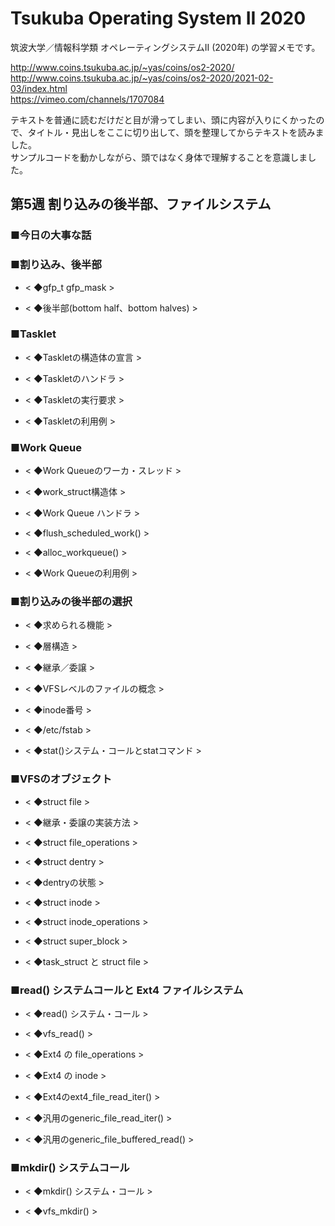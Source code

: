 # Tsukuba Operating System II 2020

筑波大学／情報科学類 オペレーティングシステムII (2020年) の学習メモです。  

http://www.coins.tsukuba.ac.jp/~yas/coins/os2-2020/  
http://www.coins.tsukuba.ac.jp/~yas/coins/os2-2020/2021-02-03/index.html  
https://vimeo.com/channels/1707084  

テキストを普通に読むだけだと目が滑ってしまい、頭に内容が入りにくかったので、タイトル・見出しをここに切り出して、頭を整理してからテキストを読みました。  
サンプルコードを動かしながら、頭ではなく身体で理解することを意識しました。  


## 第5週 割り込みの後半部、ファイルシステム

### ■今日の大事な話


### ■割り込み、後半部

- < ◆gfp_t gfp_mask >  

- < ◆後半部(bottom half、bottom halves) >  


### ■Tasklet

- < ◆Taskletの構造体の宣言 >  

- < ◆Taskletのハンドラ >  

- < ◆Taskletの実行要求 >  

- < ◆Taskletの利用例 >  


### ■Work Queue

- < ◆Work Queueのワーカ・スレッド >  

- < ◆work_struct構造体 >  

- < ◆Work Queue ハンドラ >

- < ◆flush_scheduled_work() >  

- < ◆alloc_workqueue() >  

- < ◆Work Queueの利用例 >  


### ■割り込みの後半部の選択

- < ◆求められる機能 >  

- < ◆層構造 >  

- < ◆継承／委譲 >  

- < ◆VFSレベルのファイルの概念 >  

- < ◆inode番号 >

- < ◆/etc/fstab >  

- < ◆stat()システム・コールとstatコマンド >  

### ■VFSのオブジェクト

- < ◆struct file >  

- < ◆継承・委譲の実装方法 >  

- < ◆struct file_operations >  

- < ◆struct dentry >  

- < ◆dentryの状態 >  

- < ◆struct inode >  

- < ◆struct inode_operations >  

- < ◆struct super_block >  

- < ◆task_struct と struct file >  

### ■read() システムコールと Ext4 ファイルシステム

- < ◆read() システム・コール >  

- < ◆vfs_read() >  

- < ◆Ext4 の file_operations >  

- < ◆Ext4 の inode >  

- < ◆Ext4のext4_file_read_iter() >  

- < ◆汎用のgeneric_file_read_iter() >  

- < ◆汎用のgeneric_file_buffered_read() >  

### ■mkdir() システムコール

- < ◆mkdir() システム・コール >  

- < ◆vfs_mkdir() >  

